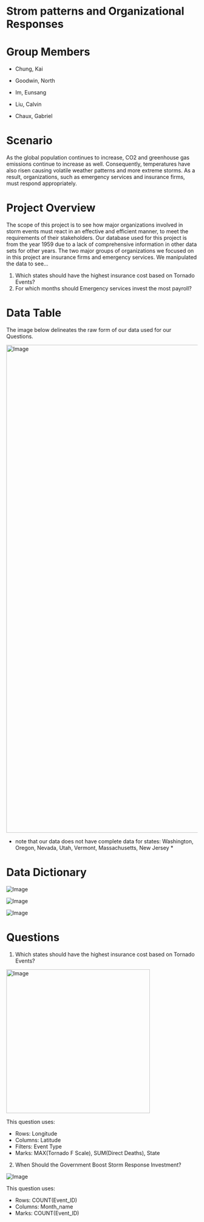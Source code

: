 # Strom patterns and Organizational Responses


# Group Members
- Chung, Kai

- Goodwin, North 

- Im, Eunsang 

- Liu, Calvin 

- Chaux, Gabriel 


# Scenario

As the global population continues to increase, CO2 and greenhouse gas emissions continue to increase as well. Consequently, temperatures have also risen causing volatile weather patterns and more extreme storms. As a result, organizations, such as emergency services and insurance firms, must respond appropriately.

# Project Overview 

The scope of this project is to see how major organizations involved in storm events must react in an effective and efficient manner, to meet the requirements of their stakeholders. Our database used for this project is from the year 1959 due to a lack of comprehensive information in other data sets for other years. The two major groups of organizations we focused on in this project are insurance firms and emergency services. We manipulated the data to see…

1) Which states should have the highest insurance cost based on Tornado Events?
2) For which months should Emergency services invest the most payroll?

# Data Table

The image below delineates the raw form of our data used for our Questions.

<img width="1282" alt="Image" src="https://github.com/user-attachments/assets/d7ca1aad-bfc1-4b38-b116-9eb72c3cdbd4" />

* note that our data does not have complete data for states: Washington, Oregon, Nevada, Utah, Vermont, Massachusetts, New Jersey *


# Data Dictionary 

![Image](https://github.com/user-attachments/assets/3e6783e3-9eba-4603-8cf4-740acad5ac3e)

![Image](https://github.com/user-attachments/assets/a0b83e29-152a-428b-9148-2c69b2449417)

![Image](https://github.com/user-attachments/assets/2ef6c73e-b8be-417e-ac2e-70b7f64e878a)

# Questions

1) Which states should have the highest insurance cost based on Tornado Events?

<img width="378" alt="Image" src="https://github.com/user-attachments/assets/bef27cd4-5d82-431c-948d-6713c6247599" />


This question uses: 

- Rows: Longitude
- Columns: Latitude 
- Filters: Event Type 
- Marks: MAX(Tornado F Scale), SUM(Direct Deaths), State
  

2) When Should the Government Boost Storm Response Investment?


![Image](https://github.com/user-attachments/assets/132ef406-446b-4661-8657-aab5932f3f6e)


This question uses:

- Rows: COUNT(Event_ID)
- Columns: Month_name
- Marks: COUNT(Event_ID)





